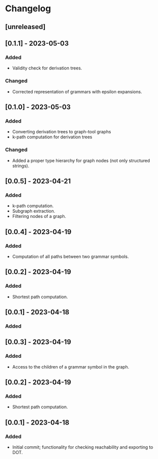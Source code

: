 # Changelog

## [unreleased]

## [0.1.1] - 2023-05-03

### Added

- Validity check for derivation trees.

### Changed

- Corrected representation of grammars with epsilon expansions.

## [0.1.0] - 2023-05-03

### Added

- Converting derivation trees to graph-tool graphs
- k-path computation for derivation trees

### Changed

- Added a proper type hierarchy for graph nodes (not only structured strings).

## [0.0.5] - 2023-04-21

### Added

- k-path computation.
- Subgraph extraction.
- Filtering nodes of a graph.

## [0.0.4] - 2023-04-19

### Added

- Computation of all paths between two grammar symbols.

## [0.0.2] - 2023-04-19

### Added

- Shortest path computation.

## [0.0.1] - 2023-04-18

### Added
## [0.0.3] - 2023-04-19

### Added

- Access to the children of a grammar symbol in the graph.

## [0.0.2] - 2023-04-19

### Added

- Shortest path computation.

## [0.0.1] - 2023-04-18

### Added

- Initial commit; functionality for checking reachability and exporting to DOT.
